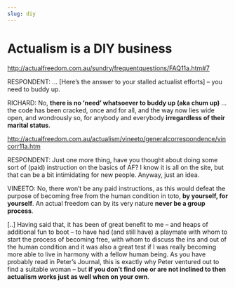 ```yaml
---
slug: diy
---
```


# Actualism is a DIY business

http://actualfreedom.com.au/sundry/frequentquestions/FAQ11a.htm#7

RESPONDENT: ... \[Here’s the answer to your stalled actualist efforts\] – you need to buddy up.

RICHARD: No, **there is no ‘need’ whatsoever to buddy up (aka chum up)** ... the code has been cracked, once and for all, and the way now lies wide open, and wondrously so, for anybody and everybody **irregardless of their marital status**. 

http://actualfreedom.com.au/actualism/vineeto/generalcorrespondence/vincorr11a.htm

RESPONDENT: Just one more thing, have you thought about doing some sort of (paid) instruction on the basics of AF? I know it is all on the site, but that can be a bit intimidating for new people. Anyway, just an idea.

VINEETO: No, there won’t be any paid instructions, as this would defeat the purpose of becoming free from the human condition in toto, **by yourself, for yourself**. An actual freedom can by its very nature **never be a group process**.

\[..\] Having said that, it has been of great benefit to me – and heaps of additional fun to boot – to have had (and still have) a playmate with whom to start the process of becoming free, with whom to discuss the ins and out of the human condition and it was also a great test if I was really becoming more able to live in harmony with a fellow human being. As you have probably read in Peter’s Journal, this is exactly why Peter ventured out to find a suitable woman – but **if you don’t find one or are not inclined to then actualism works just as well when on your own**. 